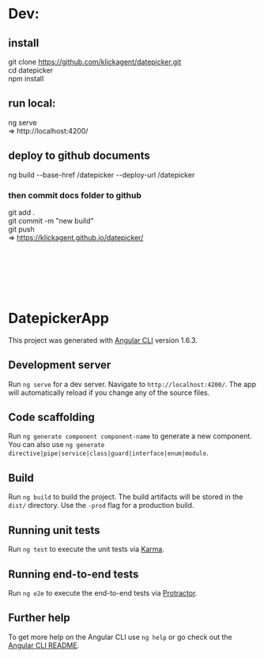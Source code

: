 # Dev:
## install
git clone https://github.com/klickagent/datepicker.git<br/>
cd datepicker<br/>
npm install<br/>

## run local:
ng serve<br/>
=> http://localhost:4200/

## deploy to github documents
ng build --base-href /datepicker --deploy-url /datepicker<br/>
### then commit docs folder to github
git add .<br/>
git commit -m "new build"<br/>
git push<br/>
=> https://klickagent.github.io/datepicker/<br/>






<br/>
<br/>
<br/>
<br/>
<br/>



# DatepickerApp

This project was generated with [Angular CLI](https://github.com/angular/angular-cli) version 1.6.3.

## Development server

Run `ng serve` for a dev server. Navigate to `http://localhost:4200/`. The app will automatically reload if you change any of the source files.

## Code scaffolding

Run `ng generate component component-name` to generate a new component. You can also use `ng generate directive|pipe|service|class|guard|interface|enum|module`.

## Build

Run `ng build` to build the project. The build artifacts will be stored in the `dist/` directory. Use the `-prod` flag for a production build.

## Running unit tests

Run `ng test` to execute the unit tests via [Karma](https://karma-runner.github.io).

## Running end-to-end tests

Run `ng e2e` to execute the end-to-end tests via [Protractor](http://www.protractortest.org/).

## Further help

To get more help on the Angular CLI use `ng help` or go check out the [Angular CLI README](https://github.com/angular/angular-cli/blob/master/README.md).
